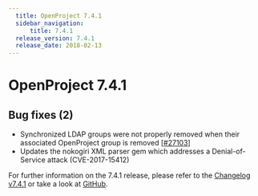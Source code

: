 ```yaml
---
  title: OpenProject 7.4.1
  sidebar_navigation:
      title: 7.4.1
  release_version: 7.4.1
  release_date: 2018-02-13
---
```



# OpenProject 7.4.1

## Bug fixes (2)

  - Synchronized LDAP groups were not properly removed when their
    associated OpenProject group is removed
    \[[\#27103](https://community.openproject.com/wp/27103)\]
  - Updates the nokogiri XML parser gem which addresses a
    Denial-of-Service attack (CVE-2017-15412)

For further information on the 7.4.1 release, please refer to
the [Changelog
v7.4.1](https://community.openproject.com/versions/855) or take a look
at [GitHub](https://github.com/opf/openproject/tree/v7.4.1).


